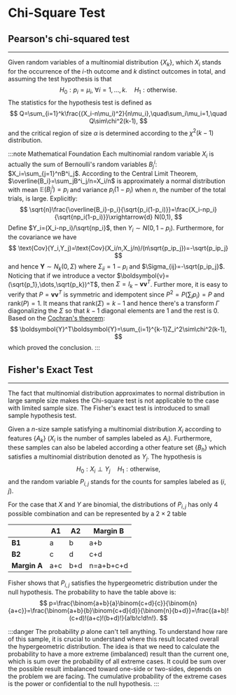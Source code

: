 # Chi-Square Test
 
## Pearson's chi-squared test
---
Given random variables of a multinomial distribution $\lbrace X_k\rbrace$, which $X_i$ stands for the occurrence of the $i$-th outcome and $k$ distinct outcomes in total, and assuming the test hypothesis is that
$$
H_0: p_i=\mu_i,\: \forall i=1,\dots,k.\quad H_1: \text{otherwise}.
$$
The statistics for the hypothesis test is defined as 
$$
Q=\sum_{i=1}^k\frac{(X_i-n\mu_i)^2}{n\mu_i},\quad\sum_i\mu_i=1,\quad Q\sim\chi^2(k-1),
$$
and the critical region of size $\alpha$ is determined according to the $\chi^2(k-1)$ distribution.

:::note Mathematical Foundation
Each multinomial random variable $X_i$ is actually the sum of Bernoulli's random variables $B^i_j$: $X_i=\sum_{j=1}^nB^i_j$. According to the Central Limit Theorem, $\overline{B_i}=\sum_jB^i_j/n=X_i/n$ is approximately a normal distribution with mean $\mathbb{E}(B^i_j)=p_i$ and variance $p_i(1-p_i)$ when $n$, the number of the total trials, is large. Explicitly: 
$$
\sqrt{n}\frac{\overline{B_i}-p_i}{\sqrt{p_i(1-p_i)}}=\frac{X_i-np_i}{\sqrt{np_i(1-p_i)}}\xrightarrow{d} N(0,1),
$$
Define $Y_i=(X_i-np_i)/\sqrt{np_i}$, then $Y_i\sim N(0,1-p_i)$. Furthermore, for the covariance we have
$$
\text{Cov}(Y_i,Y_j)=\text{Cov}(X_i/n,X_j/n)/(n\sqrt{p_ip_j})=-\sqrt{p_ip_j}
$$
and hence $\boldsymbol{Y}\sim N_k(0,\Sigma)$ where $\Sigma_{ii}=1-p_i$ and $\Sigma_{ij}=-\sqrt{p_ip_j}$. Noticing that if we introduce a vector $\boldsymbol{v}=(\sqrt{p_1},\dots,\sqrt{p_k})^T$, then $\Sigma=I_k-\boldsymbol{v}\boldsymbol{v}^T$. Further more, it is easy to verify that $P=\boldsymbol{v}\boldsymbol{v}^T$ is symmetric and idempotent since $P^2=P(\sum_ip_i)=P$ and $\text{rank}(P)=1$. It means that $\text{rank}(\Sigma)=k-1$ and hence there's a transform $\Gamma$ diagonalizing the $\Sigma$ so that $k-1$ diagonal elements are 1 and the rest is 0. Based on the [Cochran's theorem](Normal-Models.md#mathematical-foundation):
$$
\boldsymbol{Y}^T\boldsymbol{Y}=\sum_{i=1}^{k-1}Z_i^2\sim\chi^2(k-1),
$$ 
which proved the conclusion. 
:::

## Fisher's Exact Test
---

The fact that multinomial distribution approximates to normal distribution in large sample size makes the Chi-square test is not applicable to the case with limited sample size. The Fisher's exact test is introduced to small sample hypothesis test.

Given a $n$-size sample satisfying a multinomial distribution $X_i$ according to features $\lbrace A_k\rbrace$ ($X_i$ is the number of samples labeled as $A_i$). Furthermore, these samples can also be labeled according a other feature set $\lbrace B_h\rbrace$ which satisfies a multinomial distribution denoted as $Y_j$. The hypothesis is
$$
H_0: X_i\perp Y_j \quad H_1:\text{otherwise},
$$
and the random variable $P_{i,j}$ stands for the counts for samples labeled as $(i,j)$.

For the case that $X$ and $Y$ are binomial, the distributions of $P_{i,j}$ has only 4 possible combination and can be represented by a $2\times 2$ table

|   | A1| A2 | Margin B |
|---|----|-----|------------|
|**B1**| a |b | a+b|
|**B2**| c | d| c+d|
|**Margin A**|a+c| b+d| n=a+b+c+d|

Fisher shows that $P_{i,j}$ satisfies the hypergeometric distribution under the null hypothesis. The probability to have the table above is: 
$$
p=\frac{\binom{a+b}{a}\binom{c+d}{c}}{\binom{n}{a+c}}=\frac{\binom{a+b}{b}\binom{c+d}{d}}{\binom{n}{b+d}}=\frac{(a+b)!(c+d)!(a+c)!(b+d)!}{a!b!c!d!n!}.
$$

:::danger
The probability $p$ alone can't tell anything. To understand how rare of this sample, it is crucial to understand where this result located overall the hypergeometric distribution. The idea is that we need to calculate the probability to have a more extreme (imbalanced) result than the current one, which is sum over the probability of all extreme cases. It could be sum over the possible result imbalanced toward one-side or two-sides, depends on the problem we are facing. The cumulative probability of the extreme cases is the power or confidential to the null hypothesis.
:::